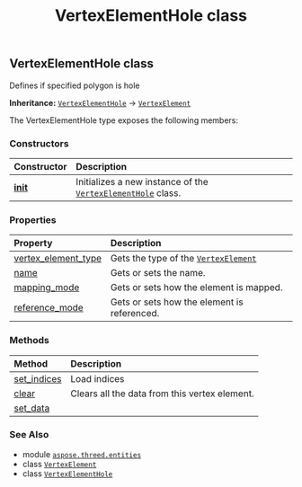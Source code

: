 ﻿---
title: VertexElementHole class
second_title: Aspose.3D for Python via .NET API References
description: 
type: docs
weight: 440
url: /aspose.threed.entities/vertexelementhole/
is_root: false
---

## VertexElementHole class

Defines if specified polygon is hole



**Inheritance:** [`VertexElementHole`](/3d/python-net/aspose.threed.entities/vertexelementhole) → 
[`VertexElement`](/3d/python-net/aspose.threed.entities/vertexelement)



The VertexElementHole type exposes the following members:

### Constructors
| Constructor | Description |
| :- | :- |
| [__init__](/3d/python-net/aspose.threed.entities/vertexelementhole/__init__/#) | Initializes a new instance of the [`VertexElementHole`](/3d/python-net/aspose.threed.entities/vertexelementhole) class. |


### Properties
| Property | Description |
| :- | :- |
| [vertex_element_type](/3d/python-net/aspose.threed.entities/vertexelementhole/vertex_element_type) | Gets the type of the [`VertexElement`](/3d/python-net/aspose.threed.entities/vertexelement) |
| [name](/3d/python-net/aspose.threed.entities/vertexelementhole/name) | Gets or sets the name. |
| [mapping_mode](/3d/python-net/aspose.threed.entities/vertexelementhole/mapping_mode) | Gets or sets how the element is mapped. |
| [reference_mode](/3d/python-net/aspose.threed.entities/vertexelementhole/reference_mode) | Gets or sets how the element is referenced. |


### Methods
| Method | Description |
| :- | :- |
| [set_indices](/3d/python-net/aspose.threed.entities/vertexelementhole/set_indices/#list) | Load indices |
| [clear](/3d/python-net/aspose.threed.entities/vertexelementhole/clear/#) | Clears all the data from this vertex element. |
| [set_data](/3d/python-net/aspose.threed.entities/vertexelementhole/set_data/#list) |  |



### See Also
* module [`aspose.threed.entities`](..)
* class [`VertexElement`](/3d/python-net/aspose.threed.entities/vertexelement)
* class [`VertexElementHole`](/3d/python-net/aspose.threed.entities/vertexelementhole)
